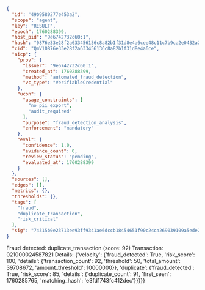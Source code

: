 ```json
{
  "id": "49b9580277e453a2",
  "scope": "agent",
  "key": "RESULT",
  "epoch": 1760288399,
  "host_pid": "9e6742732c60:1",
  "hash": "0876e33e28f2a633456136c8a82b1f31d8e4a6cee48c11c7b9ca2e0432a2ca7f",
  "cid": "QmV10876e33e28f2a633456136c8a82b1f31d8e4a6ce",
  "aicp": {
    "prov": {
      "issuer": "9e6742732c60:1",
      "created_at": 1760288399,
      "method": "automated_fraud_detection",
      "vc_type": "VerifiableCredential"
    },
    "ucon": {
      "usage_constraints": [
        "no_pii_export",
        "audit_required"
      ],
      "purpose": "fraud_detection_analysis",
      "enforcement": "mandatory"
    },
    "eval": {
      "confidence": 1.0,
      "evidence_count": 0,
      "review_status": "pending",
      "evaluated_at": 1760288399
    }
  },
  "sources": [],
  "edges": [],
  "metrics": {},
  "thresholds": {},
  "tags": [
    "fraud",
    "duplicate_transaction",
    "risk_critical"
  ],
  "sig": "74315b0e23713ee93ff9341ae6dccb18454651f90c24ca269039109a5ede2f6c"
}
```

Fraud detected: duplicate_transaction (score: 92)
Transaction: 021000024587821
Details: {'velocity': {'fraud_detected': True, 'risk_score': 100, 'details': {'transaction_count': 92, 'threshold': 50, 'total_amount': 39708672, 'amount_threshold': 10000000}}, 'duplicate': {'fraud_detected': True, 'risk_score': 85, 'details': {'duplicate_count': 91, 'first_seen': 1760285765, 'matching_hash': 'e3fd1743fc412dec'}}}}}